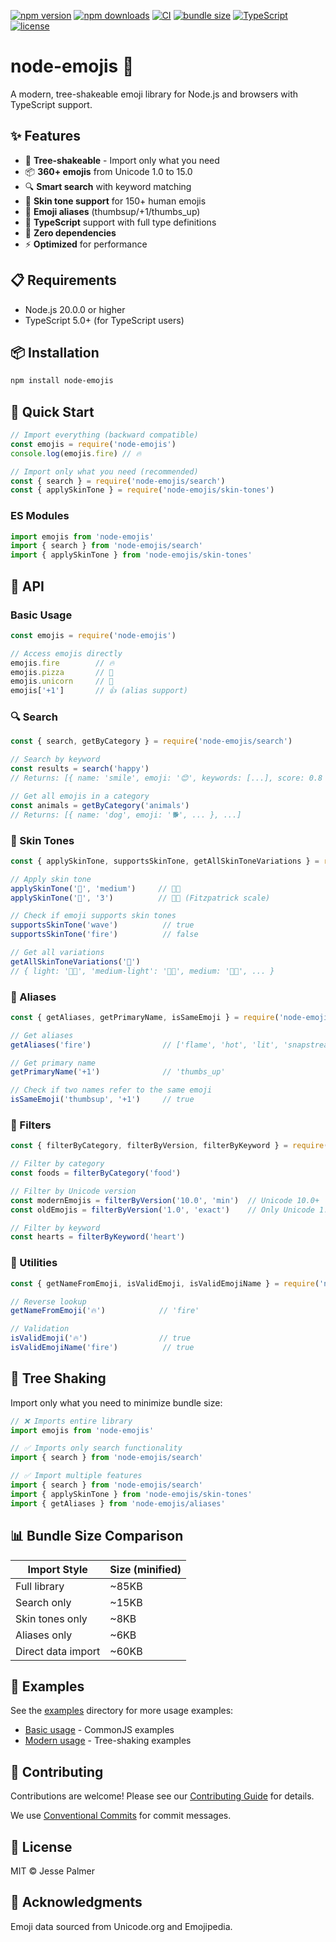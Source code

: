 [![npm version](https://img.shields.io/npm/v/node-emojis.svg)](https://www.npmjs.com/package/node-emojis)
[![npm downloads](https://img.shields.io/npm/dw/node-emojis.svg)](https://www.npmjs.com/package/node-emojis)
[![CI](https://github.com/jesselpalmer/node-emojis/workflows/CI/badge.svg)](https://github.com/jesselpalmer/node-emojis/actions)
[![bundle size](https://img.shields.io/bundlephobia/min/node-emojis)](https://bundlephobia.com/package/node-emojis)
[![TypeScript](https://img.shields.io/badge/TypeScript-Ready-blue.svg)](https://www.typescriptlang.org/)
[![license](https://img.shields.io/npm/l/node-emojis.svg)](https://github.com/jesselpalmer/node-emojis/blob/master/LICENSE)

# node-emojis 🎉

A modern, tree-shakeable emoji library for Node.js and browsers with TypeScript support.

## ✨ Features

- 🌳 **Tree-shakeable** - Import only what you need
- 📦 **360+ emojis** from Unicode 1.0 to 15.0
- 🔍 **Smart search** with keyword matching
- 🎨 **Skin tone support** for 150+ human emojis
- 🔄 **Emoji aliases** (thumbsup/+1/thumbs_up)
- 📝 **TypeScript** support with full type definitions
- 🚀 **Zero dependencies**
- ⚡ **Optimized** for performance

## 📋 Requirements

- Node.js 20.0.0 or higher
- TypeScript 5.0+ (for TypeScript users)

## 📦 Installation

```bash
npm install node-emojis
```

## 🚀 Quick Start

```javascript
// Import everything (backward compatible)
const emojis = require('node-emojis')
console.log(emojis.fire) // 🔥

// Import only what you need (recommended)
const { search } = require('node-emojis/search')
const { applySkinTone } = require('node-emojis/skin-tones')
```

### ES Modules

```javascript
import emojis from 'node-emojis'
import { search } from 'node-emojis/search'
import { applySkinTone } from 'node-emojis/skin-tones'
```

## 📖 API

### Basic Usage

```javascript
const emojis = require('node-emojis')

// Access emojis directly
emojis.fire        // 🔥
emojis.pizza       // 🍕
emojis.unicorn     // 🦄
emojis['+1']       // 👍 (alias support)
```

### 🔍 Search

```javascript
const { search, getByCategory } = require('node-emojis/search')

// Search by keyword
const results = search('happy')
// Returns: [{ name: 'smile', emoji: '😊', keywords: [...], score: 0.8 }, ...]

// Get all emojis in a category
const animals = getByCategory('animals')
// Returns: [{ name: 'dog', emoji: '🐕', ... }, ...]
```

### 🎨 Skin Tones

```javascript
const { applySkinTone, supportsSkinTone, getAllSkinToneVariations } = require('node-emojis/skin-tones')

// Apply skin tone
applySkinTone('👋', 'medium')     // 👋🏽
applySkinTone('👋', '3')          // 👋🏽 (Fitzpatrick scale)

// Check if emoji supports skin tones
supportsSkinTone('wave')          // true
supportsSkinTone('fire')          // false

// Get all variations
getAllSkinToneVariations('👋')
// { light: '👋🏻', 'medium-light': '👋🏼', medium: '👋🏽', ... }
```

### 🔄 Aliases

```javascript
const { getAliases, getPrimaryName, isSameEmoji } = require('node-emojis/aliases')

// Get aliases
getAliases('fire')                // ['flame', 'hot', 'lit', 'snapstreak']

// Get primary name
getPrimaryName('+1')              // 'thumbs_up'

// Check if two names refer to the same emoji
isSameEmoji('thumbsup', '+1')     // true
```

### 🎯 Filters

```javascript
const { filterByCategory, filterByVersion, filterByKeyword } = require('node-emojis/filters')

// Filter by category
const foods = filterByCategory('food')

// Filter by Unicode version
const modernEmojis = filterByVersion('10.0', 'min')  // Unicode 10.0+
const oldEmojis = filterByVersion('1.0', 'exact')    // Only Unicode 1.0

// Filter by keyword
const hearts = filterByKeyword('heart')
```

### 🔧 Utilities

```javascript
const { getNameFromEmoji, isValidEmoji, isValidEmojiName } = require('node-emojis')

// Reverse lookup
getNameFromEmoji('🔥')            // 'fire'

// Validation
isValidEmoji('🔥')                // true
isValidEmojiName('fire')          // true
```

## 🌲 Tree Shaking

Import only what you need to minimize bundle size:

```javascript
// ❌ Imports entire library
import emojis from 'node-emojis'

// ✅ Imports only search functionality
import { search } from 'node-emojis/search'

// ✅ Import multiple features
import { search } from 'node-emojis/search'
import { applySkinTone } from 'node-emojis/skin-tones'
import { getAliases } from 'node-emojis/aliases'
```

## 📊 Bundle Size Comparison

| Import Style | Size (minified) |
|-------------|-----------------|
| Full library | ~85KB |
| Search only | ~15KB |
| Skin tones only | ~8KB |
| Aliases only | ~6KB |
| Direct data import | ~60KB |

## 🎯 Examples

See the [examples](./examples) directory for more usage examples:

- [Basic usage](./examples/basic-usage.js) - CommonJS examples
- [Modern usage](./examples/modern-usage.js) - Tree-shaking examples

## 🤝 Contributing

Contributions are welcome! Please see our [Contributing Guide](./CONTRIBUTING.md) for details.

We use [Conventional Commits](https://www.conventionalcommits.org/) for commit messages.

## 📄 License

MIT © Jesse Palmer

## 🙏 Acknowledgments

Emoji data sourced from Unicode.org and Emojipedia.
